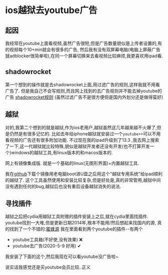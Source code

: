# ios越狱去youtube广告

## 起因
我经常在youtube上面看视频,虽然广告很短,但是广告数量貌似是上传者设置的,有的视频每个10+min就会有很多的广告,
然后我有没有双屏幕电脑(电脑上屏蔽广告就adblocker很简单啦),在同一个屏幕切换来去看视频比较麻烦,我更喜欢用ipad看.

## shadowrocket
第一个想到的操作就是去shadowrocket上面,用过滤广告的规则,这样我就不用看广告了.
但是我自己不会写规则,而且网上找到的去广告规则并不能去掉youtube的广告
[shadowrocket规则](https://github.com/h2y/Shadowrocket-ADBlock-Rules) (虽然过滤广告不是很方便但是国内外划分还是做得蛮好)

## 越狱
对的,我第二个想到的就是越狱,作为ios老用户,越狱虽然这几年越来越不火爆了,但是仍然是有很多记忆的.
比如去年给iphone越狱就安装过一个`youtube++`可以不用看视频的广告还有很多附加功能.
不过现在我的ipad升级到了13.3 ,我去网上搜索了一下,这一代越狱就比较特殊,貌似是越狱开发者还没有开发(也不打算开发一个)windows的越狱工具,有linux版本的和macos版本的.

网上有镜像集成版. 就是一个基础的linux(无图形界面)+内置越狱工具.

我在[github](https://github.com/foxlet/bootra1n)下载个镜像用老电脑boot进U盘之后用这个"越狱专用系统"给ipad顺利的越狱了.
这个工具虽然使用和安装比较复杂,但是好处是,真的非常管用,越狱中间没有遇到任何的bug,越狱后也没有重启设备越狱消失的说法.

## 寻找插件
越狱之后把cydia用越狱工具附赠的插件安装上之后,就在cydia里面找插件.
youtube找到一大堆,但是更新日期2014年,根本不能用/然后想起来找国内的源,
真的找到了一个不错的:[蜜蜂源](https://apt.cydiami.com/pcindex.html)
我在里面看到两个youtube的插件--有两个
* youtube工具箱(不好使,没有效果) ❌
* youtube去广告(2020-5-9 好用) ✔

我安装了下面的这个,然后我现在可以看youtube没广告啦~

说实话我感觉还是买youtube会员比较..正义